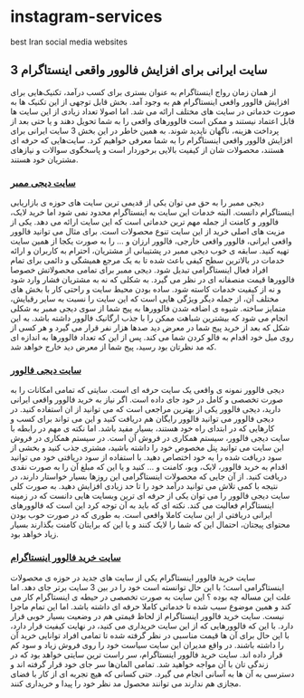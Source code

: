 # instagram-services
best Iran social media websites
## 3 سایت ایرانی برای افزایش فالوور واقعی اینستاگرام
از همان زمان رواج اینستاگرام به عنوان بستری برای کسب درآمد، تکنیک‌هایی برای افزایش فالوور واقعی اینستاگرام هم به وجود آمد. بخش قابل توجهی از این تکنیک‌ ها به صورت خدماتی در سایت های مختلف ارائه می شد. اما اصولا تعداد زیادی از این سایت ها قابل اعتماد نیستند و ممکن است فالوورهای واقعی را به شما تحویل دهند و یا حتی بعد از پرداخت هزینه، ناگهان ناپدید شوند. به همین خاطر در این بخش 3 سایت ایرانی برای افزایش فالوور واقعی اینستاگرام را به شما معرفی خواهیم کرد. سایت‌هایی که حرفه‌ ای هستند، محصولات شان از کیفیت بالایی برخوردار است و پاسخگوی سوالات و نیازهای مشتریان خود هستند. 

### [سایت دیجی ممبر](https://www.digi-members.com/)
دیجی ممبر را به حق می‌ توان یکی از قدیمی ترین سایت های حوزه ی بازاریابی اینستاگرام دانست. البته خدمات این سایت به اینستاگرام محدود نمی شود اما خرید لایک، فالوور و کامنت از جمله مهم ترین خدماتی است که این سایت ارائه می دهد. یکی از مزیت های اصلی خرید از این سایت تنوع محصولات است. برای مثال می توانید فالوور واقعی ایرانی، فالوور واقعی خارجی، فالوور ارزان و ... را به صورت یکجا از همین سایت تهیه کنید. سابقه ی خوب دیجی ممبر در پشتیبانی از مشتریان، احترام به کاربران و ارائه خدمات در بالاترین سطح کیفی باعث شده تا به یک مرجع همیشگی و دائمی برای تمام افراد فعال اینستاگرامی تبدیل شود. 
دیجی ممبر برای تمامی محصولاتش خصوصا فالوورها قیمت منصفانه ای در نظر می گیرد. به شکلی که نه به مشتریان فشار وارد شود و نه از کیفیت خدمات کاسته شود. ساده بودن محیط سایت و راحتی کار با بخش های مختلف آن، از جمله دیگر ویژگی هایی است که این سایت را نسبت به سایر رقبایش، متمایز ساخته. 
شیوه ی اضافه شدن فالوورها به پیج شما از سوی دیجی ممبر به شکلی انجام می شود که بیشترین شباهت ممکن را با جذب ارگانیک فالوور داشته باشد. به این شکل که بعد از خرید پیج شما در معرض دید صدها هزار نفر قرار می گیرد و هر کسی از روی میل خود اقدام به فالو کردن شما می کند. پس از این که تعداد فالوورها به اندازه‌ ای که مد نظرتان بود رسید، پیج شما از معرض دید خارج خواهد شد. 

### [سایت دیجی فالوور](https://www.digi-follower.com/)
دیجی فالوور نمونه ی واقعی یک سایت حرفه ای است. سایتی که تمامی امکانات را به صورت تخصصی و کامل در خود جای داده است. اگر نیاز به خرید فالوور واقعی ایرانی دارید، دیجی فالوور یکی از بهترین مراجعی است که می‌ توانید از ان استفاده کنید. در دیجی فالوور می توانید فالوور رایگان هم دریافت کنید و این می تواند برای کسب و کارهایی که در ابتدای راه خود هستند، بسیار مفید باشد. اما نکته ی مهم در رابطه با سایت دیجی فالوور، سیستم همکاری در فروش آن است. 
در سیستم همکاری در فروش این سایت می توانید پنل مخصوص خود را داشته باشید، مشتری جذب کنید و بخشی از سود دریافت شده را به خود اختصاص دهید. با استفاده از سود دریافتی خود می توانید اقدام به خرید فالوور، لایک، ویو، کامنت و ... کنید و یا این که مبلغ آن را به صورت نقدی دریافت کنید. از آن جایی که محصولات اینستاگرامی این روزها بسیار خواستار دارند، در نتیجه با کمی تلاش می‌ توانید درآمد خود را تا حد زیادی افزایش دهید. 
به صورت کلی سایت دیجی فالوور را می توان یکی از حرفه ای ترین وبسایت هایی دانست که در زمینه اینستاگرام فعالیت می کند. نکته ای که باید به آن توجه کرد این است که فالوورهای ایرانی دریافتی از این سایت کاملا واقعی است. به طوری که در صورت خوب بودن محتوای پیجتان، احتمال این که شما را لایک کنند و یا این که برایتان کامنت بگذارند بسیار زیاد خواهد بود. 

### [سایت خرید فالوور اینستاگرام](https://www.xn--mgbaaanvhpcdt8npbvj3aa47pnpia.com/) 
سایت خرید فالوور اینستاگرام یکی از سایت های جدید در حوزه ی محصولات اینستاگرامی است؛ با این حال توانسته است خود را در بین 3 سایت برتر جای دهد. اما علت این مساله چه بوده ؟ این سایت به صورت تخصصی در حیطه‌ ی اینستاگرام کار می کند و همین موضوع سبب شده تا خدماتی کاملا حرفه ای داشته باشد. اما این تمام ماجرا نیست. سایت خرید فالوور اینستاگرام از لحاظ قیمتی هم در وضعیت بسیار خوبی قرار دارد. با این که فالوورهایی که از این سایت خریداری می کنید، در نهایت کیفیت قرار دارد، با این حال برای آن ها قیمت مناسبی در نظر گرفته شده تا تمامی افراد توانایی خرید آن را داشته باشند. در واقع مدیران این سایت سیاست خود را روی فروش زیاد و سود کم قرار داده اند. 
سایت خرید فالوور اینستاگرام، سر راست ترین سایتی خواهد بود که در زندگی تان با آن مواجه خواهید شد. تمامی المان‌ها سر جای خود قرار گرفته اند و دسترسی به آن ها به آسانی انجام می گیرد. حتی کسانی که هیچ تجربه ای از کار با فضای مجازی هم ندارند می توانند محصول مد نظر خود را پیدا و خریداری کنند. 
